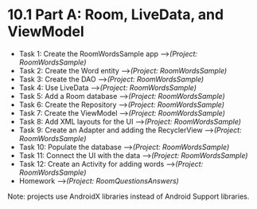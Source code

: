 # 10.1 Part A: Room, LiveData, and ViewModel

* Task 1: Create the RoomWordsSample app -->*(Project: RoomWordsSample)*
* Task 2: Create the Word entity -->*(Project: RoomWordsSample)*
* Task 3: Create the DAO -->*(Project: RoomWordsSample)*
* Task 4: Use LiveData -->*(Project: RoomWordsSample)*
* Task 5: Add a Room database -->*(Project: RoomWordsSample)*
* Task 6: Create the Repository -->*(Project: RoomWordsSample)*
* Task 7: Create the ViewModel -->*(Project: RoomWordsSample)*
* Task 8: Add XML layouts for the UI -->*(Project: RoomWordsSample)*
* Task 9: Create an Adapter and adding the RecyclerView -->*(Project: RoomWordsSample)*
* Task 10: Populate the database -->*(Project: RoomWordsSample)*
* Task 11: Connect the UI with the data -->*(Project: RoomWordsSample)*
* Task 12: Create an Activity for adding words -->*(Project: RoomWordsSample)*
* Homework -->*(Project: RoomQuestionsAnswers)*

Note: projects use AndroidX libraries instead of Android Support libraries.
